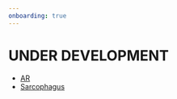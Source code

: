 ```yaml
---
onboarding: true
---
```


# UNDER DEVELOPMENT

- [AR](id/getting-started/ar.md)
- [Sarcophagus](id/getting-started/sarco.md)